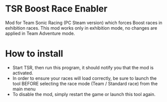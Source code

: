 # TSR Boost Race Enabler
Mod for Team Sonic Racing (PC Steam version) which forces Boost races in exhibition races.
This mod works only in exhibition mode, no changes are applied in Team Adventure mode.

# How to install
* Start TSR, then run this program, it should notify you that the mod is activated.
* In order to ensure your races will load correctly, be sure to launch the tool BEFORE selecting the race mode (Team / Standard race) from the main menu
* To disable the mod, simply restart the game or launch this tool again.


